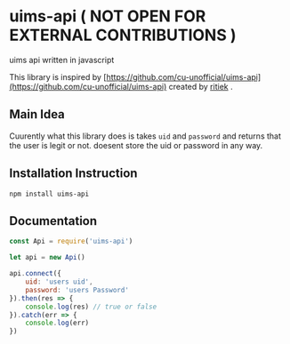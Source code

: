 # uims-api ( NOT OPEN FOR EXTERNAL CONTRIBUTIONS ) 
 uims api written in javascript 


This library is inspired by [https://github.com/cu-unofficial/uims-api](https://github.com/cu-unofficial/uims-api) created by [ritiek](https://github.com/ritiek) .


## Main Idea 

Cuurently what this library does is takes `uid` and `password` and returns that the user is legit or not. 
doesent store the uid or password in any way. 

## Installation Instruction 

```
npm install uims-api
```

## Documentation 

```javascript 
const Api = require('uims-api')

let api = new Api()

api.connect({
    uid: 'users uid',
    password: 'users Password'
}).then(res => {
    console.log(res) // true or false
}).catch(err => {
    console.log(err)
})

```
